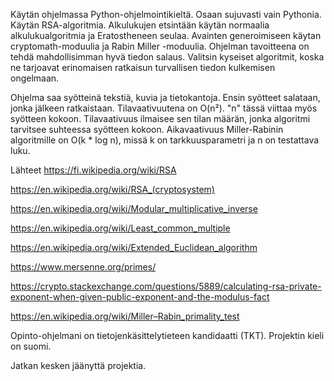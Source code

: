 Käytän ohjelmassa Python-ohjelmointikieltä. Osaan sujuvasti vain Pythonia. Käytän RSA-algoritmia. Alkulukujen etsintään käytän normaalia alkulukualgoritmia ja Eratostheneen seulaa. Avainten generoimiseen käytan cryptomath-moduulia ja Rabin Miller -moduulia. Ohjelman tavoitteena on tehdä mahdollisimman hyvä tiedon salaus. Valitsin kyseiset algoritmit, koska ne tarjoavat erinomaisen ratkaisun turvallisen tiedon kulkemisen ongelmaan.

Ohjelma saa syötteinä tekstiä, kuvia ja tietokantoja. Ensin syötteet salataan, jonka jälkeen ratkaistaan. Tilavaativuutena on O(n²). "n" tässä viittaa myös syötteen kokoon. Tilavaativuus ilmaisee sen tilan määrän, jonka algoritmi tarvitsee suhteessa syötteen kokoon. Aikavaativuus Miller-Rabinin algoritmille on O(k * log n), missä k on tarkkuusparametri ja n on testattava luku. 


Lähteet
https://fi.wikipedia.org/wiki/RSA

https://en.wikipedia.org/wiki/RSA_(cryptosystem)

https://en.wikipedia.org/wiki/Modular_multiplicative_inverse

https://en.wikipedia.org/wiki/Least_common_multiple

https://en.wikipedia.org/wiki/Extended_Euclidean_algorithm

https://www.mersenne.org/primes/

https://crypto.stackexchange.com/questions/5889/calculating-rsa-private-exponent-when-given-public-exponent-and-the-modulus-fact

https://en.wikipedia.org/wiki/Miller–Rabin_primality_test
 


Opinto-ohjelmani on tietojenkäsittelytieteen kandidaatti (TKT). Projektin kieli on suomi.

Jatkan kesken jäänyttä projektia.
